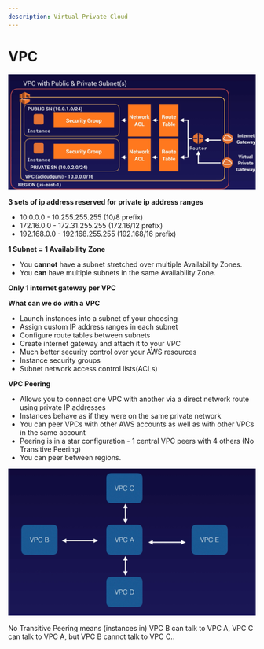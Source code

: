 ```yaml
---
description: Virtual Private Cloud
---
```


# VPC

![](.gitbook/assets/screen-shot-2021-03-11-at-11.18.06-pm%20%281%29.png)

**3 sets of ip address reserved for private ip address ranges**

* 10.0.0.0 - 10.255.255.255 \(10/8 prefix\)
* 172.16.0.0 - 172.31.255.255 \(172.16/12 prefix\)
* 192.168.0.0 - 192.168.255.255 \(192.168/16 prefix\)

**1 Subnet = 1 Availability Zone**

* You **cannot** have a subnet stretched over multiple Availability Zones.
* You **can** have multiple subnets in the same Availability Zone.

**Only 1 internet gateway per VPC**

**What can we do with a VPC**

* Launch instances into a subnet of your choosing
* Assign custom IP address ranges in each subnet
* Configure route tables between subnets
* Create internet gateway and attach it to your VPC
* Much better security control over your AWS resources
* Instance security groups
* Subnet network access control lists\(ACLs\)

**VPC Peering**

* Allows you to connect one VPC with another via a direct network route using private IP addresses
* Instances behave as if they were on the same private network
* You can peer VPCs with other AWS accounts as well as with other VPCs in the same account
* Peering is in a star configuration - 1 central VPC peers with 4 others \(No Transitive Peering\)
* You can peer between regions.

![VPC Peering](.gitbook/assets/screen-shot-2021-03-11-at-11.38.18-pm.png)

No Transitive Peering means \(instances in\) VPC B can talk to VPC A, VPC C can talk to VPC A, but VPC B cannot talk to VPC C..

